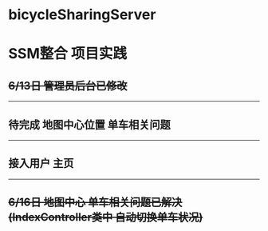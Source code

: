 # bicycleSharingServer
# SSM整合 项目实践  
## ~~6/13日 管理员后台已修改~~  
--------  
## 待完成 地图中心位置 单车相关问题  
--------
## 接入用户 主页
-----
## ~~6/16日 地图中心 单车相关问题已解决(IndexController类中 自动切换单车状况)~~